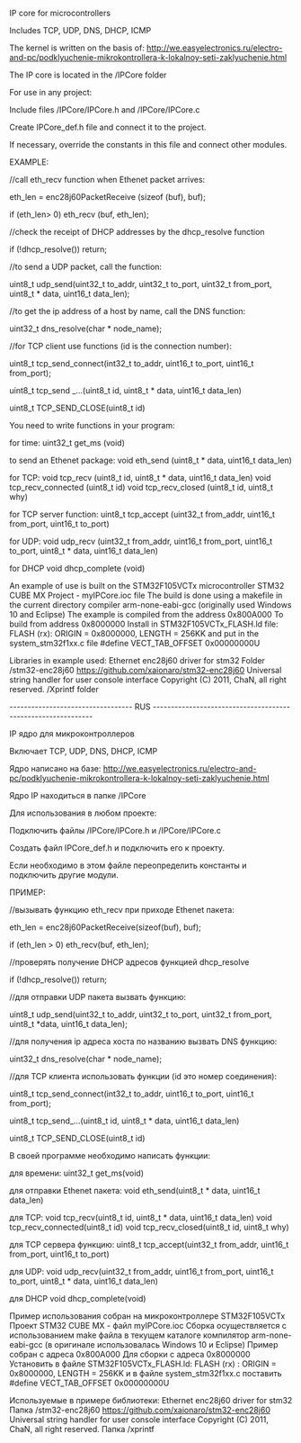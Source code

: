 IP core for microcontrollers

Includes TCP, UDP, DNS, DHCP, ICMP

The kernel is written on the basis of:
http://we.easyelectronics.ru/electro-and-pc/podklyuchenie-mikrokontrollera-k-lokalnoy-seti-zaklyuchenie.html

The IP core is located in the /IPCore folder

For use in any project:

Include files /IPCore/IPCore.h and /IPCore/IPCore.c

Create IPCore_def.h file and connect it to the project.

If necessary, override the constants in this file and connect other modules.




EXAMPLE:

//call eth_recv function when Ethenet packet arrives:

eth_len = enc28j60PacketReceive (sizeof (buf), buf);

if (eth_len> 0) eth_recv (buf, eth_len);


//check the receipt of DHCP addresses by the dhcp_resolve function

if (!dhcp_resolve()) return;

//to send a UDP packet, call the function:

uint8_t udp_send(uint32_t to_addr, uint32_t to_port, uint32_t from_port, uint8_t * data, uint16_t data_len);

//to get the ip address of a host by name, call the DNS function:

uint32_t dns_resolve(char * node_name);

//for TCP client use functions (id is the connection number):

uint8_t tcp_send_connect(int32_t to_addr, uint16_t to_port, uint16_t from_port);

uint8_t tcp_send _...(uint8_t id, uint8_t * data, uint16_t data_len)

uint8_t TCP_SEND_CLOSE(uint8_t id)




You need to write functions in your program:

for time:
uint32_t get_ms (void)

to send an Ethenet package:
void eth_send (uint8_t * data, uint16_t data_len)

for TCP:
void tcp_recv (uint8_t id, uint8_t * data, uint16_t data_len)
void tcp_recv_connected (uint8_t id)
void tcp_recv_closed (uint8_t id, uint8_t why)

for TCP server function:
uint8_t tcp_accept (uint32_t from_addr, uint16_t from_port, uint16_t to_port)

for UDP:
void udp_recv (uint32_t from_addr, uint16_t from_port, uint16_t to_port, uint8_t * data, uint16_t data_len)

for DHCP
void dhcp_complete (void)


An example of use is built on the STM32F105VCTx microcontroller
STM32 CUBE MX Project - myIPCore.ioc file
The build is done using a makefile in the current directory
compiler arm-none-eabi-gcc
(originally used Windows 10 and Eclipse)
The example is compiled from the address 0x800A000
To build from address 0x8000000
Install in STM32F105VCTx_FLASH.ld file:
FLASH (rx): ORIGIN = 0x8000000, LENGTH = 256KK
and put in the system_stm32f1xx.c file
#define VECT_TAB_OFFSET 0x00000000U

Libraries in example used:
Ethernet enc28j60 driver for stm32
Folder /stm32-enc28j60 https://github.com/xaionaro/stm32-enc28j60
Universal string handler for user console interface Copyright (C) 2011, ChaN, all right reserved.
/Xprintf folder



---------------------------------- RUS -------------------------------------------------------------

IP ядро для микроконтроллеров

Включает TCP, UDP, DNS, DHCP, ICMP

Ядро написано на базе:
http://we.easyelectronics.ru/electro-and-pc/podklyuchenie-mikrokontrollera-k-lokalnoy-seti-zaklyuchenie.html 

Ядро IP находиться в папке /IPCore

Для использования в любом проекте:

Подключить файлы /IPCore/IPCore.h и /IPCore/IPCore.с

Создать файл IPCore_def.h и подключить его к проекту. 

Если необходимо в этом файле переопределить константы и подключить другие модули.



ПРИМЕР:

//вызывать функцию eth_recv при приходе Ethenet пакета:

eth_len = enc28j60PacketReceive(sizeof(buf), buf);

if (eth_len > 0) eth_recv(buf, eth_len);

//проверять получение DHCP адресов функцией dhcp_resolve

if (!dhcp_resolve()) return;

//для отправки UDP пакета вызвать функцию: 

uint8_t udp_send(uint32_t to_addr, uint32_t to_port, uint32_t from_port, uint8_t *data, uint16_t data_len);

//для получения ip адреса хоста по названию вызвать DNS функцию:

uint32_t dns_resolve(char * node_name);

//для TCP клиента использовать функции (id это номер соединения):

uint8_t tcp_send_connect(int32_t to_addr, uint16_t to_port, uint16_t from_port);

uint8_t tcp_send_...(uint8_t id, uint8_t * data, uint16_t data_len)

uint8_t TCP_SEND_CLOSE(uint8_t id)



В своей программе необходимо написать функции:

для времени:
uint32_t get_ms(void)

для отправки Ethenet пакета:
void eth_send(uint8_t * data, uint16_t data_len)

для TCP:
void tcp_recv(uint8_t id, uint8_t * data, uint16_t data_len)
void tcp_recv_connected(uint8_t id)
void tcp_recv_closed(uint8_t id, uint8_t why)

для TCP сервера функцию:
uint8_t tcp_accept(uint32_t from_addr, uint16_t from_port, uint16_t to_port)

для UDP:
void udp_recv(uint32_t from_addr, uint16_t from_port, uint16_t to_port, uint8_t * data, uint16_t data_len)

для DHCP
void dhcp_complete(void)


Пример использования собран на микроконтроллере STM32F105VCTx
Проект STM32 CUBE MX - файл myIPCore.ioc
Сборка осуществляется с использованием make файла в текущем каталоге
компилятор arm-none-eabi-gcc
(в оригинале использовалась Windows 10 и Eclipse)
Пример собран с адреса 0x800A000
Для сборки с адреса 0x8000000
Установить в файле STM32F105VCTx_FLASH.ld: 
FLASH (rx)      : ORIGIN = 0x8000000, LENGTH = 256KK 
и в файле system_stm32f1xx.c поставить 
#define VECT_TAB_OFFSET  0x00000000U 

Используемые в примере библиотеки:
Ethernet enc28j60 driver for stm32
Папка /stm32-enc28j60 https://github.com/xaionaro/stm32-enc28j60
Universal string handler for user console interface Copyright (C) 2011, ChaN, all right reserved.
Папка /xprintf 




